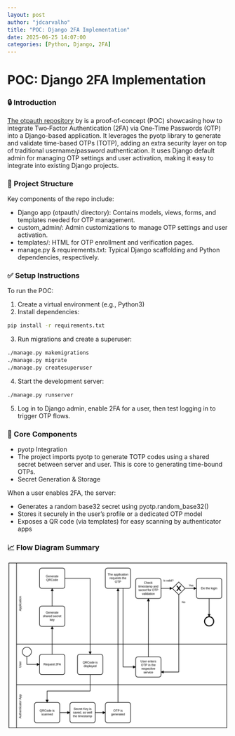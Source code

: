 ```yaml
---
layout: post
author: "jdcarvalho"
title: "POC: Django 2FA Implementation"
date: 2025-06-25 14:07:00
categories: [Python, Django, 2FA]
---
```


# POC: Django 2FA Implementation

### 🔒 Introduction

[The otpauth repository](https://github.com/jdcarvalho/otpauth) by is a proof‑of‑concept (POC) showcasing how to integrate Two‑Factor Authentication (2FA) via One‑Time Passwords (OTP) into a Django-based application. It leverages the pyotp library to generate and validate time-based OTPs (TOTP), adding an extra security layer on top of traditional username/password authentication.
It uses Django default admin for managing OTP settings and user activation, making it easy to integrate into existing Django projects.

### 📁 Project Structure

Key components of the repo include:
* Django app (otpauth/ directory): Contains models, views, forms, and templates needed for OTP management.
* custom_admin/: Admin customizations to manage OTP settings and user activation.
* templates/: HTML for OTP enrollment and verification pages.
* manage.py & requirements.txt: Typical Django scaffolding and Python dependencies, respectively.


### ✅ Setup Instructions

To run the POC:
1.	Create a virtual environment (e.g., Python3)
2. Install dependencies:

```bash
pip install -r requirements.txt
```
3. Run migrations and create a superuser:

```bash
./manage.py makemigrations
./manage.py migrate
./manage.py createsuperuser
```
4. Start the development server:

```bash
./manage.py runserver
```

5. Log in to Django admin, enable 2FA for a user, then test logging in to trigger OTP flows.

### 🧩 Core Components

- pyotp Integration
- The project imports pyotp to generate TOTP codes using a shared secret between server and user. This is core to generating time-bound OTPs.
- Secret Generation & Storage

When a user enables 2FA, the server:
- Generates a random base32 secret using pyotp.random_base32()
- Stores it securely in the user’s profile or a dedicated OTP model
- Exposes a QR code (via templates) for easy scanning by authenticator apps

### 📈 Flow Diagram Summary
<img src="../assets/img/posts/otp-flow.png" alt="Flow Diagram">